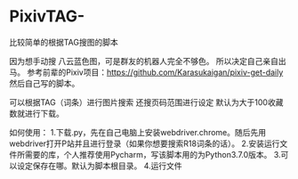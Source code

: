 # PixivTAG-
比较简单的根据TAG搜图的脚本

因为想手动搜 八云蓝色图，可是群友的机器人完全不够色。
所以决定自己亲自出马。
参考前辈的Pixiv项目：https://github.com/Karasukaigan/pixiv-get-daily
然后自己写的脚本。

可以根据TAG（词条）进行图片搜索
还搜页码范围进行设定
默认为大于100收藏数就进行下载。

如何使用：
1.下载.py，先在自己电脑上安装webdriver.chrome。随后先用webdriver打开P站并且进行登录（如果你想要搜索R18词条的话）。
2.安装运行文件所需要的库，个人推荐使用Pycharm，写该脚本用的为Python3.7.0版本。
3.可以设定保存在哪。默认为脚本根目录。
4.运行文件

